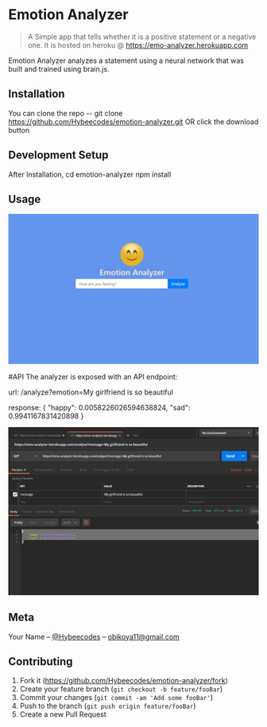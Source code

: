 # Emotion Analyzer
> A Simple app that tells whether it is a positive statement or a negative one. It is hosted on heroku @ https://emo-analyzer.herokuapp.com


Emotion Analyzer analyzes a statement using a neural network that was built and trained using brain.js. 


## Installation
You can clone the repo -- git clone https://github.com/Hybeecodes/emotion-analyzer.git  OR click the download button

## Development Setup
After Installation,
cd emotion-analyzer
npm install

## Usage
![](interface.PNG)

#API
The analyzer is exposed with an API endpoint:

url: /analyze?emotion=My girlfriend is so beautiful

response: {
    "happy": 0.0058226026594638824,
    "sad": 0.9941167831420898
}

![](emotion.PNG)

## Meta

Your Name – [@Hybeecodes](https://twitter.com/Hybeecodes) – obikoya11@gmail.com

## Contributing

1. Fork it (<https://github.com/Hybeecodes/emotion-analyzer/fork>)
2. Create your feature branch (`git checkout -b feature/fooBar`)
3. Commit your changes (`git commit -am 'Add some fooBar'`)
4. Push to the branch (`git push origin feature/fooBar`)
5. Create a new Pull Request
